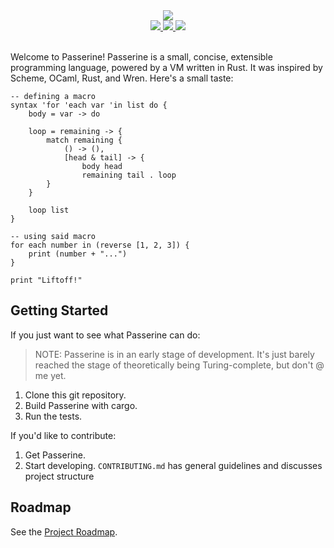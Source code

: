 <center>
    <a href="https://passerine.io">
        <img src="https://raw.githubusercontent.com/vrtbl/passerine/master/Logotype.png">
    </a>
    <br>
    <a href="https://github.com/vrtbl/passerine/actions">
        <img src="https://github.com/vrtbl/passerine/workflows/Rust/badge.svg">
    </a>
    <a href="https://crates.io/crates/passerine">
        <img src="https://img.shields.io/crates/v/passerine.svg">
    </a>
    <a href="https://docs.rs/passerine">
        <img src="https://docs.rs/passerine/badge.svg">
    </a>
    <br>
    <br>
</center>

Welcome to Passerine!
Passerine is a small, concise, extensible programming language, powered by a VM written in Rust.
It was inspired by Scheme, OCaml, Rust, and Wren.
Here's a small taste:

```
-- defining a macro
syntax 'for 'each var 'in list do {
    body = var -> do

    loop = remaining -> {
        match remaining {
            () -> (),
            [head & tail] -> {
                body head
                remaining tail . loop
        }
    }

    loop list
}

-- using said macro
for each number in (reverse [1, 2, 3]) {
    print (number + "...")
}

print "Liftoff!"
```

## Getting Started
If you just want to see what Passerine can do:

> NOTE: Passerine is in an early stage of development.
It's just barely reached the stage of theoretically being Turing-complete,
but don't @ me yet.

1. Clone this git repository.
2. Build Passerine with cargo.
3. Run the tests.

If you'd like to contribute:

1. Get Passerine.
2. Start developing.
   `CONTRIBUTING.md` has general guidelines and discusses project structure

## Roadmap
See the [Project Roadmap](https://github.com/vrtbl/passerine/projects/1).
